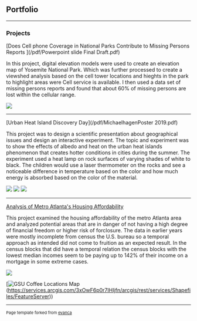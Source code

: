 ## Portfolio

---

### Projects

[Does Cell phone Coverage in National Parks Contribute to Missing Persons Reports ](/pdf/Powerpoint slide Final Draft.pdf)

In this project, digital elevation models were used to create an elevation map of Yosemite National Park. Which was further processed to create a viewshed analysis based on the cell tower locations and hieghts in the park to highlight areas were Cell service is available. I then used a data set of missing persons reports and found that about 60% of missing persons are lost within the cellular range. 

<img src="images/Maps4Cell.jpg"/>  

---

[Urban Heat Island Discovery Day](/pdf/MichaelhagenPoster 2019.pdf)

This project was to design a scientific presentation about geographical issues and design an interactive experiment. The topic and experiment was to show the effects of albedo and heat on the urban heat islands phenomenon that creates hotter conditions in cities during the summer. The experiment used a heat lamp on rock surfaces of varying shades of white to black. The children would use a laser thermometer on the rocks and see a noticeable difference in temperature based on the color and how much energy is absorbed based on the color of the material. 

<img src="images/Project2.jpg"/>
<img src="images/20190316_125606.jpg"/> 
<img src="pdf/20190316_133952.jpg"/> 

---

[Analysis of Metro Atlanta's Housing Affordability](https://storymaps.arcgis.com/stories/334cbbcecc704f0a93b367694f5bb06f)

This project examined the housing affordability of the metro Atlanta area and analyzed potential areas that are in danger of not having a high degree of financial freedom or higher risk of forclosure. The data in earlier years were mostly incomplete from census the U.S. bureau so a temporal approach as intended did not come to fruition as an expected result. In the census blocks that did have a temporal relation the census blocks with the lowest median incomes seem to be paying up to 142% of their income on a mortgage in some extreme cases.    

<img src="images/Mortgage rates.jpg"/>  


[![GSU Coffee Locations Map](images/Clip.png)(https://services.arcgis.com/3xOwF6p0r7IHIjfn/arcgis/rest/services/Shapefiles/FeatureServer))


---
<p style="font-size:11px">Page template forked from <a href="https://github.com/evanca/quick-portfolio">evanca</a></p>
<!-- Remove above link if you don't want to attibute -->
